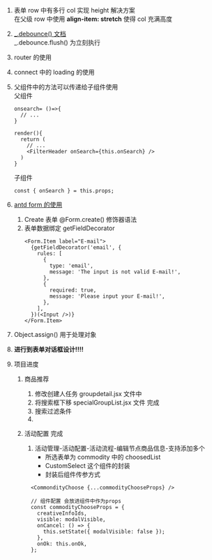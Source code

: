 1. 表单 row 中有多行 col 实现 height 解决方案  
   在父级 row 中使用 **align-item: stretch** 使得 col 充满高度

2. [\_.debounce() 文档 ](http://lodash.think2011.net/debounce)  
   \_.debounce.flush() 为立刻执行
3. router 的使用
4. connect 中的 loading 的使用
5. 父组件中的方法可以传递给子组件使用  
   父组件

   ```
   onsearch= ()=>{
     // ...
   }

   render(){
     return (
       // ...
       <FilterHeader onSearch={this.onSearch} />
     )
   }
   ```

   子组件

   ```
   const { onSearch } = this.props;
   ```

6. [antd form 的使用](https://juejin.im/post/5c01e96a51882526f96b498a)

   1. Create 表单 @Form.create() 修饰器语法
   2. 表单数据绑定 getFieldDecorator
      ```
      <Form.Item label="E-mail">
        {getFieldDecorator('email', {
          rules: [
            {
              type: 'email',
              message: 'The input is not valid E-mail!',
            },
            {
              required: true,
              message: 'Please input your E-mail!',
            },
          ],
        })(<Input />)}
      </Form.Item>
      ```

7. Object.assign() 用于处理对象
8. **进行到表单对话框设计!!!!**
9. 项目进度

   1. 商品推荐
      1. 修改创建人任务 groupdetail.jsx 文件中
      2. 将搜索框下移 specialGroupList.jsx 文件 完成
      3. 搜索过滤条件
      4. 
   2. 活动配置 完成

      1. 活动管理-活动配置-活动流程-编辑节点商品信息-支持添加多个
         - 所选表单为 commodity 中的 choosedList
         - CustomSelect 这个组件的封装
         - 封装后组件传参方式

      ```
        <CommondityChoose {...commodityChooseProps} />

        // 组件配置 会放进组件中作为props
        const commodityChooseProps = {
          creativeInfoIds,
          visible: modalVisible,
          onCancel: () => {
            this.setState({ modalVisible: false });
          },
          onOk: this.onOk,
        };
      ```
